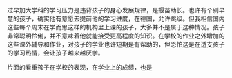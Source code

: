 过早加大学科的学习压力是违背孩子的身心发展规律，是揠苗助长。也许有个别早慧的孩子，确实他有意愿去提前他的学习进度，在德国，允许跳级。但我相信国内这些每个周末在学而思这样的机构里上课的孩子，大多并不是属于这种情况。孩子非常聪明伶俐，并不意味着他就能接受更高程度的知识。在学校的作业之外增加的这些课外辅导和作业，对孩子的学业也许短期是有帮助的，但恐怕这是在透支孩子的学习热情，会让孩子越来越厌学。

片面的看重孩子在学校的表现，在学业上的成绩，也是
